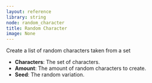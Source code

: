 ```yaml
---
layout: reference
library: string
node: random_character
title: Random Character
image: None
---
```

Create a list of random characters taken from a set

* **Characters**: The set of characters.
* **Amount**: The amount of random characters to create.
* **Seed**: The random variation.
